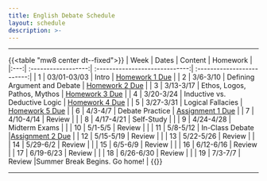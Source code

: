 ```yaml
---
title: English Debate Schedule
layout: schedule
description: >-
---
```


---
{{<table "mw8 center dt--fixed">}}
| Week  |          Dates          |                 Content                  |             Homework      |             
|:---:|    :------------------:|             :-----------------------------:| :-------------------------:|
|  1 |  03/01-03/03             | Intro | [Homework 1 Due](https://forms.microsoft.com/r/xxnrPeQb1G)         |
|  2 |  3/6-3/10            | Defining Argument and Debate |  [Homework 2 Due](https://forms.microsoft.com/r/jpC8nm4Qah)        |
|  3 |  3/13-3/17           | Ethos, Logos, Pathos, Mythos  |   [Homework 3 Due](https://forms.microsoft.com/r/4McD5tsE5v)       |
|  4 |  3/20-3/24           | Inductive vs. Deductive Logic  |  [Homework 4 Due](https://forms.microsoft.com/r/Vjq6p7rMtc)        |
|  5 |  3/27-3/31           | Logical Fallacies   |  [Homework 5 Due](https://forms.microsoft.com/r/3GtLwySxBm)       |
|  6 |  4/3-4/7             | Debate Practice  |   [Assignment 1 Due](sks/spring2023/english-debate/assignment1/)      |
|  7 |  4/10-4/14           | Review  |          |
|  8 |  4/17-4/21           | Self-Study |       |
|  9 |  4/24-4/28           | Midterm Exams |          |
| 10 |  5/1-5/5             | Review  |      |
| 11 |  5/8-5/12            | In-Class Debate  |[Assignment 2 Due](sks/spring2023/english-debate/assignment2/) |
| 12 |  5/15-5/19           | Review |   |
| 13 |  5/22-5/26           | Review | |
| 14 |  5/29-6/2            | Review  |   |
| 15 |  6/5-6/9             | Review  |          |
| 16 |  6/12-6/16           | Review |
| 17 |  6/19-6/23           | Review |             |
| 18 |  6/26-6/30           | Review |          |
| 19 |  7/3-7/7             | Review |Summer Break Begins. Go home!              |
{{</table>}}

---